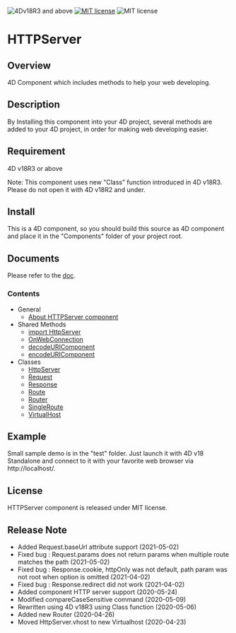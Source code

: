 ![4Dv18R3 and above](https://camo.githubusercontent.com/cd1ecae487425bf0978c07ac556c360334d2ffccde4b82765dcf18735ed24187/68747470733a2f2f696d672e736869656c64732e696f2f62616467652f34442d76313852332d626c75653f7374796c653d666c61742d737175617265)
[![MIT license](https://img.shields.io/github/license/KoichiHaradaEndor/HTTPServer?style=flat-square)](LICENSE)
![MIT license](https://img.shields.io/github/license/KoichiHaradaEndor/HTTPServer?style=flat-square)
# HTTPServer

## Overview

4D Component which includes methods to help your web developing.

## Description

By Installing this component into your 4D project, several methods are added to your 4D project, in order for making web developing easier.

## Requirement

4D v18R3 or above

Note: This component uses new "Class" function introduced in 4D v18R3. Please do not open it with 4D v18R2 and under.

## Install

This is a 4D component, so you should build this source as 4D component and place it in the "Components" folder of your project root.

## Documents

Please refer to the [doc](https://koichiharadaendor.github.io/HTTPServer/).

### Contents

- General
    - [About HTTPServer component](https://koichiharadaendor.github.io/HTTPServer/src/Documentation/Home.html)
- Shared Methods
    - [import HttpServer](https://koichiharadaendor.github.io/HTTPServer/src/Documentation/Methods/import%20HttpServer.html)
    - [OnWebConnection](https://koichiharadaendor.github.io/HTTPServer/src/Documentation/Methods/OnWebConnection.html)
    - [decodeURIComponent](https://koichiharadaendor.github.io/HTTPServer/src/Documentation/Methods/decodeURIComponent.html)
    - [encodeURIComponent](https://koichiharadaendor.github.io/HTTPServer/src/Documentation/Methods/encodeURIComponent.html)
- Classes
    - [HttpServer](https://koichiharadaendor.github.io/HTTPServer/src/Documentation/Classes/HttpServer.html)
    - [Request](https://koichiharadaendor.github.io/HTTPServer/src/Documentation/Classes/Request.html)
    - [Response](https://koichiharadaendor.github.io/HTTPServer/src/Documentation/Classes/Response.html)
    - [Route](https://koichiharadaendor.github.io/HTTPServer/src/Documentation/Classes/Route.html)
    - [Router](https://koichiharadaendor.github.io/HTTPServer/src/Documentation/Classes/Router.html)
    - [SingleRoute](https://koichiharadaendor.github.io/HTTPServer/src/Documentation/Classes/SingleRoute.html)
    - [VirtualHost](https://koichiharadaendor.github.io/HTTPServer/src/Documentation/Classes/VirtualHost.html)

## Example

Small sample demo is in the "test" folder. Just launch it with 4D v18 Standalone and connect to it with your favorite web browser via http://localhost/.

## License

HTTPServer component is released under MIT license.

## Release Note

- Added Request.baseUrl attribute support  (2021-05-02)
- Fixed bug : Request.params does not return params when multiple route matches the path  (2021-05-02)  
- Fixed bug : Response.cookie, httpOnly was not default, path param was not root when option is omitted  (2021-04-02)
- Fixed bug : Response.redirect did not work (2021-04-02)
- Added component HTTP server support (2020-05-24)
- Modified compareCaseSensitive command (2020-05-09)
- Rewritten using 4D v18R3 using Class function (2020-05-06)
- Added new Router (2020-04-26)
- Moved HttpServer.vhost to new Virtualhost (2020-04-23)
